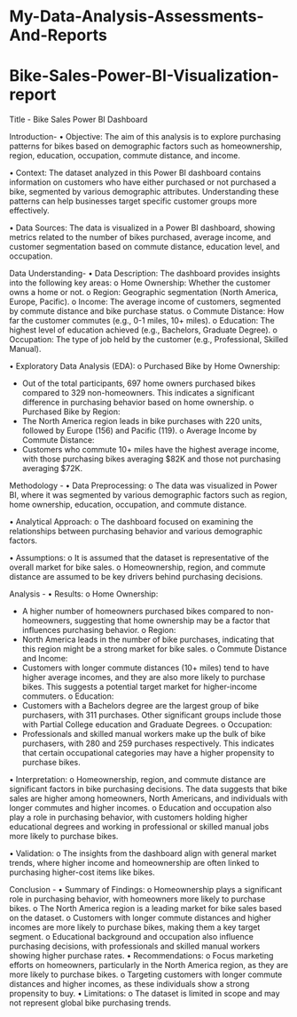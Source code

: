 # My-Data-Analysis-Assessments-And-Reports
# Bike-Sales-Power-BI-Visualization-report

Title -
Bike Sales Power BI Dashboard

Introduction-
•	Objective: The aim of this analysis is to explore purchasing patterns for bikes based on demographic factors such as homeownership, region, education, occupation, commute distance, and income. 

•	Context: The dataset analyzed in this Power BI dashboard contains information on customers who have either purchased or not purchased a bike, segmented by various demographic attributes. Understanding these patterns can help businesses target specific customer groups more effectively.

•	Data Sources: The data is visualized in a Power BI dashboard, showing metrics related to the number of bikes purchased, average income, and customer segmentation based on commute distance, education level, and occupation.

Data Understanding-
•	Data Description:
The dashboard provides insights into the following key areas:
o	Home Ownership: Whether the customer owns a home or not.
o	Region: Geographic segmentation (North America, Europe, Pacific).
o	Income: The average income of customers, segmented by commute distance and bike purchase status.
o	Commute Distance: How far the customer commutes (e.g., 0-1 miles, 10+ miles).
o	Education: The highest level of education achieved (e.g., Bachelors, Graduate Degree).
o	Occupation: The type of job held by the customer (e.g., Professional, Skilled Manual).

•	Exploratory Data Analysis (EDA):
o	Purchased Bike by Home Ownership:
-	Out of the total participants, 697 home owners purchased bikes compared to 329 non-homeowners. This indicates a significant difference in purchasing behavior based on home ownership.
o	Purchased Bike by Region:
-	The North America region leads in bike purchases with 220 units, followed by Europe (156) and Pacific (119).
o	Average Income by Commute Distance:
-	Customers who commute 10+ miles have the highest average income, with those purchasing bikes averaging $82K and those not purchasing averaging $72K.
  
Methodology -
•	Data Preprocessing:
o	The data was visualized in Power BI, where it was segmented by various demographic factors such as region, home ownership, education, occupation, and commute distance.

•	Analytical Approach:
o	The dashboard focused on examining the relationships between purchasing behavior and various demographic factors. 

•	Assumptions:
o	It is assumed that the dataset is representative of the overall market for bike sales.
o	Homeownership, region, and commute distance are assumed to be key drivers behind purchasing decisions.

Analysis -
•	Results:
o	Home Ownership:
-	A higher number of homeowners purchased bikes compared to non-homeowners, suggesting that home ownership may be a factor that influences purchasing behavior.
o	Region:
-	North America leads in the number of bike purchases, indicating that this region might be a strong market for bike sales.
o	Commute Distance and Income:
-	Customers with longer commute distances (10+ miles) tend to have higher average incomes, and they are also more likely to purchase bikes. This suggests a potential target market for higher-income commuters.
o	Education:
-	Customers with a Bachelors degree are the largest group of bike purchasers, with 311 purchases. Other significant groups include those with Partial College education and Graduate Degrees.
o	Occupation:
-	Professionals and skilled manual workers make up the bulk of bike purchasers, with 280 and 259 purchases respectively. This indicates that certain occupational categories may have a higher propensity to purchase bikes.
  
•	Interpretation:
o	Homeownership, region, and commute distance are significant factors in bike purchasing decisions. The data suggests that bike sales are higher among homeowners, North Americans, and individuals with longer commutes and higher incomes.
o	Education and occupation also play a role in purchasing behavior, with customers holding higher educational degrees and working in professional or skilled manual jobs more likely to purchase bikes.

•	Validation:
o	The insights from the dashboard align with general market trends, where higher income and homeownership are often linked to purchasing higher-cost items like bikes. 

Conclusion -
•	Summary of Findings:
o	Homeownership plays a significant role in purchasing behavior, with homeowners more likely to purchase bikes.
o	The North America region is a leading market for bike sales based on the dataset.
o	Customers with longer commute distances and higher incomes are more likely to purchase bikes, making them a key target segment.
o	Educational background and occupation also influence purchasing decisions, with professionals and skilled manual workers showing higher purchase rates.
•	Recommendations:
o	Focus marketing efforts on homeowners, particularly in the North America region, as they are more likely to purchase bikes.
o	Targeting customers with longer commute distances and higher incomes, as these individuals show a strong propensity to buy.
•	Limitations:
o	The dataset is limited in scope and may not represent global bike purchasing trends.
